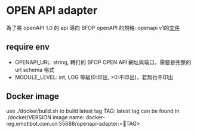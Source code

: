 # OPEN API adapter

為了將 openAPI 1.0 的 api 導向 BFOP openAPI 的規格:
openapi v1的[文件](http://console.developer.emotibot.com/api/ApiKey/documentation.php)

## require env

- OPENAPI_URL: string, 轉打的 BFOP OPEN API 網址與端口，需要是完整的 url schema 格式
- MODULE_LEVEL: int, LOG 等級(0:印出, >0:不印出)，若無也不印出

## Docker image

use ./docker/build.sh to build latest tag
TAG: latest tag can be found in ./docker/VERSION
image name: docker-reg.emotibot.com.cn:55688/openapi-adapter:<TAG>
